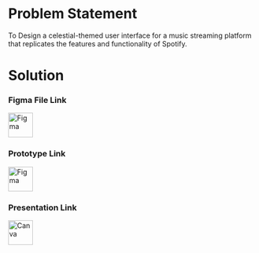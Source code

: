 
# Problem Statement
To Design a celestial-themed user interface for a music streaming platform that replicates the features and functionality of Spotify.

# Solution 

<h3>Figma File Link</h3>
<a href="https://www.figma.com/file/WOohjBExTE3UV2EtYMx81Y/Celestial-Spotify?type=design&node-id=0%3A1&mode=design&t=Elx8fOI9gs5aCuKo-1" target="_blank">
    <img src="https://cdn-icons-png.flaticon.com/512/5968/5968705.png" alt="Figma" width="50" height="50">
</a>

<h3>Prototype Link</h3>
<a href="https://www.figma.com/proto/WOohjBExTE3UV2EtYMx81Y/Celestial-Spotify?type=design&node-id=1-3278&t=ay7uTmAsZF0d4dhs-1&scaling=scale-down&page-id=0%3A1&starting-point-node-id=1%3A3278&mode=design" target="_blank">
    <img src="https://cdn-icons-png.flaticon.com/512/5968/5968705.png" alt="Figma" width="50" height="50">
</a>

<h3>Presentation Link</h3>
<a href="https://www.canva.com/design/DAFeMfdHSDM/rDJZ7aXFsFHgbnxQxNBPyA/edit?utm_content=DAFeMfdHSDM&utm_campaign=designshare&utm_medium=link2&utm_source=sharebutton" target="_blank">
    <img src="https://logos-world.net/wp-content/uploads/2020/02/Canva-Logo.png" alt="Canva" width="50" height="50">
</a>
